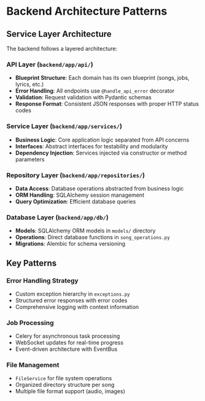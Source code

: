 # Backend Architecture Patterns

## Service Layer Architecture
The backend follows a layered architecture:

### API Layer (`backend/app/api/`)
- **Blueprint Structure**: Each domain has its own blueprint (songs, jobs, lyrics, etc.)
- **Error Handling**: All endpoints use `@handle_api_error` decorator
- **Validation**: Request validation with Pydantic schemas
- **Response Format**: Consistent JSON responses with proper HTTP status codes

### Service Layer (`backend/app/services/`)
- **Business Logic**: Core application logic separated from API concerns
- **Interfaces**: Abstract interfaces for testability and modularity
- **Dependency Injection**: Services injected via constructor or method parameters

### Repository Layer (`backend/app/repositories/`)
- **Data Access**: Database operations abstracted from business logic
- **ORM Handling**: SQLAlchemy session management
- **Query Optimization**: Efficient database queries

### Database Layer (`backend/app/db/`)
- **Models**: SQLAlchemy ORM models in `models/` directory
- **Operations**: Direct database functions in `song_operations.py`
- **Migrations**: Alembic for schema versioning

## Key Patterns

### Error Handling Strategy
- Custom exception hierarchy in `exceptions.py`
- Structured error responses with error codes
- Comprehensive logging with context information

### Job Processing
- Celery for asynchronous task processing
- WebSocket updates for real-time progress
- Event-driven architecture with EventBus

### File Management
- `FileService` for file system operations
- Organized directory structure per song
- Multiple file format support (audio, images)